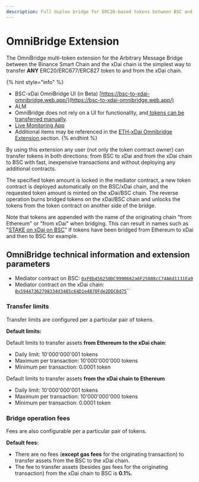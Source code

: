 ```yaml
---
description: Full duplex bridge for ERC20-based tokens between BSC and xDai
---
```


# OmniBridge Extension

The OmniBridge multi-token extension for the Arbitrary Message Bridge between the Binance Smart Chain and the xDai chain is the simplest way to transfer **ANY** ERC20/ERC677/ERC827 token to and from the xDai chain.

{% hint style="info" %}
* BSC-xDai OmniBridge UI \(in Beta\) [https://bsc-to-xdai-omnibridge.web.app/](https://bsc-to-xdai-omnibridge.web.app/) 
* ALM
* OmniBridge does not rely on a UI for functionality, and[ tokens can be transferred manually](manual-tokens-transfer.md). 
* [Live Monitoring App](%20https://alm-bsc-xdai.herokuapp.com/)
* Additional items may be referenced in the [ETH-xDai Omnibridge Extension ](../../eth-xdai-amb-bridge/multi-token-extension/)section.
{% endhint %}

By using this extension any user \(not only the token contract owner\) can transfer tokens in both directions: from BSC to xDai and from the xDai chain to BSC with fast, inexpensive transactions and without deploying any additional contracts. 

The specified token amount is locked in the mediator contract, a new token contract is deployed automatically on the BSC/xDai chain, and the requested token amount is minted on the xDai/BSC chain. The reverse operation burns bridged tokens on the xDai/BSC chain and unlocks the tokens from the token contract on another side of the bridge.

Note that tokens are appended with the name of the originating chain "from Ethereum" or "from xDai" when bridging. This can result in names such as "[STAKE on xDai on BSC](https://www.bscscan.com/token/0x24e5cf4a0577563d4e7761d14d53c8d0b504e337)" if tokens have been bridged from Ethereum to xDai and then to BSC for example.

## OmniBridge technical information and extension parameters

* Mediator contract on BSC: [`0xF0b456250DC9990662a6F25808cC74A6d1131Ea9`](https://bscscan.com/address/0xF0b456250DC9990662a6F25808cC74A6d1131Ea9)
* Mediator contract on the xDai chain: [`0x59447362798334d3485c64D1e4870Fde2DDC0d75`](https://blockscout.com/xdai/mainnet/address/0x59447362798334d3485c64D1e4870Fde2DDC0d75/transactions)\`\`

### Transfer limits 

Transfer limits are configured per a particular pair of tokens. 

**Default limits:**

Default limits to transfer assets **from Ethereum to the xDai chain**:

* Daily limit: 10'000'000'001 tokens
* Maximum per transaction: 10'000'000'000 tokens
* Minimum per transaction: 0.0001 token

Default limits to transfer assets **from the xDai chain to Ethereum** 

* Daily limit: 10'000'000'001 tokens
* Maximum per transaction: 10'000'000'000 tokens
* Minimum per transaction: 0.0001 token

### Bridge operation fees

Fees are also configurable per a particular pair of tokens.

**Default fees:**

* There are no fees \(**except gas fees** for the originating transaction\) to transfer assets from the BSC to the xDai chain.
* The fee to transfer assets \(besides gas fees for the originating transaction\) from the xDai chain to BSC is **0.1%**.



